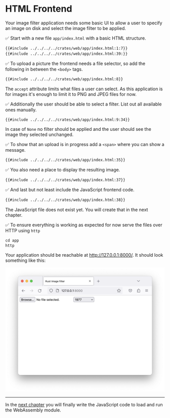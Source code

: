 # HTML Frontend

Your image filter application needs some basic UI to allow a user to specify an image on disk
and select the image filter to be applied.

✅ Start with a new file `app/index.html` with a basic HTML structure.

```html
{{#include ../../../../crates/web/app/index.html:1:7}}
{{#include ../../../../crates/web/app/index.html:39:}}
```

✅ To upload a picture the frontend needs a file selector, so add the following in between the `<body>` tags.

```html
{{#include ../../../../crates/web/app/index.html:8}}
```

The `accept` attribute limits what files a user can select.
As this application is for images it's enough to limit it to PNG and JPEG files for now.

✅ Additionally the user should be able to select a filter. List out all available ones manually.

```html
{{#include ../../../../crates/web/app/index.html:9:34}}
```

In case of `None` no filter should be applied and the user should see the image they selected unchanged.

✅ To show that an upload is in progress add a `<span>` where you can show a message.

```html
{{#include ../../../../crates/web/app/index.html:35}}
```

✅ You also need a place to display the resulting image.

```html
{{#include ../../../../crates/web/app/index.html:37}}
```

✅ And last but not least include the JavaScript frontend code.

```html
{{#include ../../../../crates/web/app/index.html:38}}
```

The JavaScript file does not exist yet.
You will create that in the next chapter.

✅ To ensure everything is working as expected for now serve the files over HTTP using `http`

```
cd app
http
```

Your application should be reachable at <http://127.0.0.1:8000/>.
It should look something like this:

![](webapp.png)

---

In the [next chapter](javascript.md) you will finally write the JavaScript code to load and run the WebAssembly module.
